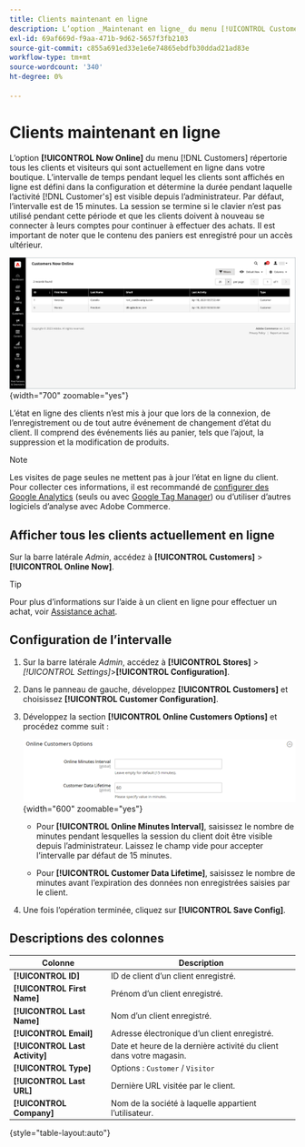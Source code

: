 ```yaml
---
title: Clients maintenant en ligne
description: L’option _Maintenant en ligne_ du menu [!UICONTROL Customers &#x200B;] répertorie tous les clients et visiteurs qui sont actuellement en ligne dans votre boutique.
exl-id: 69af669d-f9aa-471b-9d62-5657f3fb2103
source-git-commit: c855a691ed33e1e6e74865ebdfb30ddad21ad83e
workflow-type: tm+mt
source-wordcount: '340'
ht-degree: 0%

---
```


# Clients maintenant en ligne

L’option **[!UICONTROL Now Online]** du menu [!DNL Customers] répertorie tous les clients et visiteurs qui sont actuellement en ligne dans votre boutique. L’intervalle de temps pendant lequel les clients sont affichés en ligne est défini dans la configuration et détermine la durée pendant laquelle l’activité [!DNL Customer's] est visible depuis l’administrateur. Par défaut, l’intervalle est de 15 minutes. La session se termine si le clavier n’est pas utilisé pendant cette période et que les clients doivent à nouveau se connecter à leurs comptes pour continuer à effectuer des achats. Il est important de noter que le contenu des paniers est enregistré pour un accès ultérieur.

![Clients en ligne](assets/customers-now-online.png){width="700" zoomable="yes"}

L’état en ligne des clients n’est mis à jour que lors de la connexion, de l’enregistrement ou de tout autre événement de changement d’état du client. Il comprend des événements liés au panier, tels que l’ajout, la suppression et la modification de produits.

>[!NOTE]
>
>Les visites de page seules ne mettent pas à jour l’état en ligne du client. Pour collecter ces informations, il est recommandé de [ configurer des Google Analytics](../merchandising-promotions/google-analytics.md) (seuls ou avec [Google Tag Manager](../merchandising-promotions/google-tag-manager.md)) ou d’utiliser d’autres logiciels d’analyse avec Adobe Commerce.

## Afficher tous les clients actuellement en ligne

Sur la barre latérale _Admin_, accédez à **[!UICONTROL Customers]** > **[!UICONTROL Online Now]**.

>[!TIP]
>
>Pour plus d’informations sur l’aide à un client en ligne pour effectuer un achat, voir [Assistance achat](../stores-purchase/introduction.md#shopping-assistance).

## Configuration de l’intervalle

1. Sur la barre latérale _Admin_, accédez à **[!UICONTROL Stores]** > _[!UICONTROL Settings]_>**[!UICONTROL Configuration]**.

1. Dans le panneau de gauche, développez **[!UICONTROL Customers]** et choisissez **[!UICONTROL Customer Configuration]**.

1. Développez la section **[!UICONTROL Online Customers Options]** et procédez comme suit :

   ![Options du client en ligne](../configuration-reference/customers/assets/customer-configuration-online-customers-options.png){width="600" zoomable="yes"}

   - Pour **[!UICONTROL Online Minutes Interval]**, saisissez le nombre de minutes pendant lesquelles la session du client doit être visible depuis l’administrateur. Laissez le champ vide pour accepter l’intervalle par défaut de 15 minutes.

   - Pour **[!UICONTROL Customer Data Lifetime]**, saisissez le nombre de minutes avant l’expiration des données non enregistrées saisies par le client.

1. Une fois l’opération terminée, cliquez sur **[!UICONTROL Save Config]**.

## Descriptions des colonnes

| Colonne | Description |
| --- | --- |
| **[!UICONTROL ID]** | ID de client d’un client enregistré. |
| **[!UICONTROL First Name]** | Prénom d’un client enregistré. |
| **[!UICONTROL Last Name]** | Nom d’un client enregistré. |
| **[!UICONTROL Email]** | Adresse électronique d’un client enregistré. |
| **[!UICONTROL Last Activity]** | Date et heure de la dernière activité du client dans votre magasin. |
| **[!UICONTROL Type]** | Options : `Customer` / `Visitor` |
| **[!UICONTROL Last URL]** | Dernière URL visitée par le client. |
| **[!UICONTROL Company]** | Nom de la société à laquelle appartient l’utilisateur. |

{style="table-layout:auto"}
